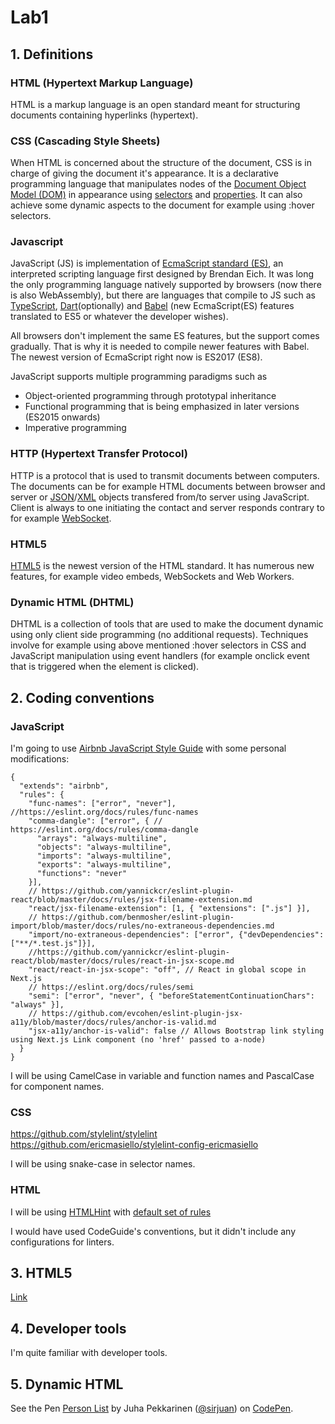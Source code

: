 # Lab1

## 1. Definitions

### HTML (Hypertext Markup Language)

HTML is a markup language is an open standard meant for structuring documents containing hyperlinks (hypertext).

### CSS (Cascading Style Sheets)

When HTML is concerned about the structure of the document, CSS is in charge of giving the document it's appearance. It is a declarative programming language that manipulates nodes of the [Document Object Model (DOM)](https://developer.mozilla.org/en-US/docs/Web/API/Document_Object_Model/Introduction) in appearance using [selectors](https://www.w3schools.com/cssref/css_selectors.asp) and [properties](https://www.w3schools.com/cssref/default.asp). It can also achieve some dynamic aspects to the document for example using :hover selectors.

### Javascript

JavaScript (JS) is implementation of [EcmaScript standard (ES)](https://www.ecma-international.org/publications/standards/Ecma-262.htm), an interpreted scripting language first designed by Brendan Eich. It was long the only programming language natively supported by browsers (now there is also WebAssembly), but there are languages that compile to JS such as [TypeScript](https://www.typescriptlang.org/), [Dart](https://babeljs.io/)(optionally) and [Babel](https://babeljs.io/) (new EcmaScript(ES) features translated to ES5 or whatever the developer wishes).

All browsers don't implement the same ES features, but the support comes gradually. That is why it is needed to compile newer features with Babel. The newest version of EcmaScript right now is ES2017 (ES8).

JavaScript supports multiple programming paradigms such as
- Object-oriented programming through prototypal inheritance
- Functional programming that is being emphasized in later versions (ES2015 onwards)
- Imperative programming


### HTTP (Hypertext Transfer Protocol)

HTTP is a protocol that is used to transmit documents between computers. The documents can be for example HTML documents between browser and server or [JSON](https://www.json.org/)/[XML](https://www.w3.org/XML/) objects transfered from/to server using JavaScript. Client is always to one initiating the contact and server responds contrary to for example [WebSocket](https://developer.mozilla.org/en-US/docs/Web/API/WebSockets_API).

### HTML5

[HTML5](https://developer.mozilla.org/en-US/docs/Web/Guide/HTML/HTML5) is the newest version of the HTML standard. It has numerous new features, for example video embeds, WebSockets and Web Workers.

### Dynamic HTML (DHTML)

DHTML is a collection of tools that are used to make the document dynamic using only client side programming (no additional requests). Techniques involve for example using above mentioned :hover selectors in CSS and JavaScript manipulation using event handlers (for example onclick event that is triggered when the element is clicked).

## 2. Coding conventions

### JavaScript

I'm going to use [Airbnb JavaScript Style Guide](https://github.com/airbnb/javascript) with some personal modifications:

```
{
  "extends": "airbnb",
  "rules": {
    "func-names": ["error", "never"], //https://eslint.org/docs/rules/func-names
    "comma-dangle": ["error", { // https://eslint.org/docs/rules/comma-dangle
      "arrays": "always-multiline",
      "objects": "always-multiline",
      "imports": "always-multiline",
      "exports": "always-multiline",
      "functions": "never"
    }],
    // https://github.com/yannickcr/eslint-plugin-react/blob/master/docs/rules/jsx-filename-extension.md
    "react/jsx-filename-extension": [1, { "extensions": [".js"] }],
    // https://github.com/benmosher/eslint-plugin-import/blob/master/docs/rules/no-extraneous-dependencies.md
    "import/no-extraneous-dependencies": ["error", {"devDependencies": ["**/*.test.js"]}],
    //https://github.com/yannickcr/eslint-plugin-react/blob/master/docs/rules/react-in-jsx-scope.md
    "react/react-in-jsx-scope": "off", // React in global scope in Next.js
    // https://eslint.org/docs/rules/semi
    "semi": ["error", "never", { "beforeStatementContinuationChars": "always" }],
    // https://github.com/evcohen/eslint-plugin-jsx-a11y/blob/master/docs/rules/anchor-is-valid.md
    "jsx-a11y/anchor-is-valid": false // Allows Bootstrap link styling using Next.js Link component (no 'href' passed to a-node)
  }
}
```

I will be using CamelCase in variable and function names and PascalCase for component names.

### CSS

https://github.com/stylelint/stylelint
https://github.com/ericmasiello/stylelint-config-ericmasiello

I will be using snake-case in selector names.

### HTML

I will be using [HTMLHint](https://github.com/yaniswang/HTMLHint) with [default set of rules](https://github.com/yaniswang/HTMLHint/wiki/Rules)

I would have used CodeGuide's conventions, but it didn't include any configurations for linters.

## 3. HTML5

[Link](https://oamk-imp-portfolio.herokuapp.com/example)

## 4. Developer tools

I'm quite familiar with developer tools.

## 5. Dynamic HTML

<p data-height="265" data-theme-id="0" data-slug-hash="aEgNrW" data-default-tab="css,result" data-user="sirjuan" data-embed-version="2" data-pen-title="Person List" class="codepen">See the Pen <a href="https://codepen.io/sirjuan/pen/aEgNrW/">Person List</a> by Juha Pekkarinen (<a href="https://codepen.io/sirjuan">@sirjuan</a>) on <a href="https://codepen.io">CodePen</a>.</p>
